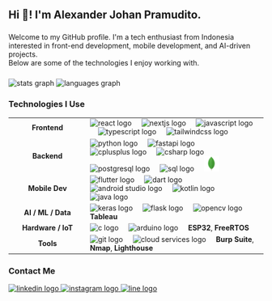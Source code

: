 <h2 align="left">Hi 👋! I'm Alexander Johan Pramudito.</h2>

###

<p align="left">
  Welcome to my GitHub profile. I'm a tech enthusiast from Indonesia interested in front-end development, mobile development, and AI-driven projects.
  <br/>
  Below are some of the technologies I enjoy working with.
</p>

###

<div align="left">
  <img src="https://github-readme-stats.vercel.app/api?username=johanpramudito&show_icons=true&theme=dracula&include_all_commits=true&count_private=true&hide_border=true" height="150" alt="stats graph" />
  <img src="https://github-readme-stats.vercel.app/api/top-langs?username=johanpramudito&locale=en&layout=compact&card_width=320&langs_count=5&theme=dracula&hide_border=true" height="150" alt="languages graph" />
</div>

###

<h3 align="left">Technologies I Use</h3>

<table width="100%">
  <tr>
    <td align="center" width="140">
      <b>Frontend</b>
    </td>
    <td align="left">
      <img src="https://cdn.jsdelivr.net/gh/devicons/devicon/icons/react/react-original.svg" height="30" alt="react logo"  />
      <img width="12" />
      <img src="https://cdn.jsdelivr.net/gh/devicons/devicon/icons/nextjs/nextjs-original.svg" height="30" alt="nextjs logo"  />
      <img width="12" />
      <img src="https://cdn.jsdelivr.net/gh/devicons/devicon/icons/javascript/javascript-original.svg" height="30" alt="javascript logo"  />
      <img width="12" />
      <img src="https://cdn.jsdelivr.net/gh/devicons/devicon/icons/typescript/typescript-original.svg" height="30" alt="typescript logo"  />
      <img width="12" />
      <img src="https://raw.githubusercontent.com/devicons/devicon/refs/tags/v2.17.0/icons/tailwindcss/tailwindcss-original.svg" height="30" alt="tailwindcss logo"  />
    </td>
  </tr>
  <tr>
    <td align="center" width="140">
      <b>Backend</b>
    </td>
    <td align="left">
      <img src="https://cdn.jsdelivr.net/gh/devicons/devicon/icons/python/python-original.svg" height="30" alt="python logo"  />
      <img width="12" />
      <img src="https://cdn.jsdelivr.net/gh/devicons/devicon/icons/fastapi/fastapi-original.svg" height="30" alt="fastapi logo"  />
      <img width="12" />
      <img src="https://cdn.jsdelivr.net/gh/devicons/devicon/icons/cplusplus/cplusplus-original.svg" height="30" alt="cplusplus logo"  />
      <img width="12" />
      <img src="https://cdn.jsdelivr.net/gh/devicons/devicon/icons/csharp/csharp-original.svg" height="30" alt="csharp logo"  />
      <img width="12" />
      <img src="https://cdn.jsdelivr.net/gh/devicons/devicon/icons/postgresql/postgresql-original.svg" height="30" alt="postgresql logo"  />
      <img width="12" />
      <img src="https://cdn.jsdelivr.net/gh/devicons/devicon/icons/mysql/mysql-original.svg" height="30" alt="sql logo"  />
      <img width="12" />
      <img src="https://github.com/devicons/devicon/blob/v2.17.0/icons/mongodb/mongodb-original.svg" height="30" alt="python logo"  />
      <img width="12" />
    </td>
  </tr>
  <tr>
    <td align="center" width="140">
      <b>Mobile Dev</b>
    </td>
    <td align="left">
      <img src="https://cdn.jsdelivr.net/gh/devicons/devicon/icons/flutter/flutter-original.svg" height="30" alt="flutter logo"  />
      <img width="12" />
      <img src="https://cdn.jsdelivr.net/gh/devicons/devicon/icons/dart/dart-original.svg" height="30" alt="dart logo"  />
      <img width="12" />
      <img src="https://cdn.jsdelivr.net/gh/devicons/devicon/icons/androidstudio/androidstudio-original.svg" height="30" alt="android studio logo"  />
      <img width="12" />
      <img src="https://cdn.jsdelivr.net/gh/devicons/devicon/icons/kotlin/kotlin-original.svg" height="30" alt="kotlin logo"  />
      <img width="12" />
      <img src="https://cdn.jsdelivr.net/gh/devicons/devicon/icons/java/java-original.svg" height="30" alt="java logo"  />
    </td>
  </tr>
    <tr>
    <td align="center" width="140">
      <b>AI / ML / Data</b>
    </td>
    <td align="left">
      <img src="https://cdn.jsdelivr.net/gh/devicons/devicon/icons/keras/keras-original.svg" height="30" alt="keras logo"  />
      <img width="12" />
      <img src="https://cdn.jsdelivr.net/gh/devicons/devicon/icons/flask/flask-original.svg" height="30" alt="flask logo"  />
      <img width="12" />
      <img src="https://cdn.jsdelivr.net/gh/devicons/devicon/icons/opencv/opencv-original.svg" height="30" alt="opencv logo"  />
      <img width="12" />
      <b>Tableau</b>
    </td>
  </tr>
  <tr>
    <td align="center" width="140">
      <b>Hardware / IoT</b>
    </td>
    <td align="left">
      <img src="https://cdn.jsdelivr.net/gh/devicons/devicon/icons/c/c-original.svg" height="30" alt="c logo"  />
      <img width="12" />
      <img src="https://cdn.jsdelivr.net/gh/devicons/devicon/icons/arduino/arduino-original.svg" height="30" alt="arduino logo"  />
      <img width="12" />
      <b>ESP32</b>, <b>FreeRTOS</b>
    </td>
  </tr>
  <tr>
    <td align="center" width="140">
      <b>Tools</b>
    </td>
    <td align="left">
      <img src="https://cdn.jsdelivr.net/gh/devicons/devicon/icons/git/git-original.svg" height="30" alt="git logo"  />
      <img width="12" />
      <img src="https://cdn.jsdelivr.net/gh/devicons/devicon/icons/googlecloud/googlecloud-original.svg" height="30" alt="cloud services logo"  />
      <img width="12" />
      <b>Burp Suite</b>, <b>Nmap</b>, <b>Lighthouse</b>
    </td>
  </tr>
</table>

###

<h3 align="left">Contact Me</h3>

<div align="left">
  <a href="https://linkedin.com/in/alexander-johan-pramudito" target="_blank">
    <img src="https://img.shields.io/static/v1?message=LinkedIn&logo=linkedin&label=&color=0077B5&logoColor=white&labelColor=&style=for-the-badge" height="35" alt="linkedin logo"  />
  </a>
  <a href="https://instagram.com/johan_pramudito" target="_blank">
    <img src="https://img.shields.io/static/v1?message=Instagram&logo=instagram&label=&color=E4405F&logoColor=white&labelColor=&style=for-the-badge" height="35" alt="instagram logo"  />
  </a>
  <a href="https://line.me/ti/p/~ajohanp1234" target="_blank">
    <img src="https://img.shields.io/static/v1?message=Line&logo=line&label=&color=00C300&logoColor=white&labelColor=&style=for-the-badge" height="35" alt="line logo"  />
  </a>
</div>

###
